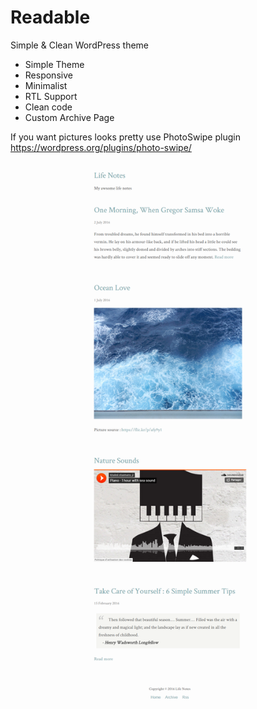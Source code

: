 # Readable
Simple &amp; Clean WordPress theme 

- Simple Theme
- Responsive
- Minimalist
- RTL Support
- Clean code
- Custom Archive Page

If you want pictures looks pretty use PhotoSwipe plugin https://wordpress.org/plugins/photo-swipe/

![Alt text](https://github.com/xhoz/Readable/blob/master/fullscreenshot.png)

